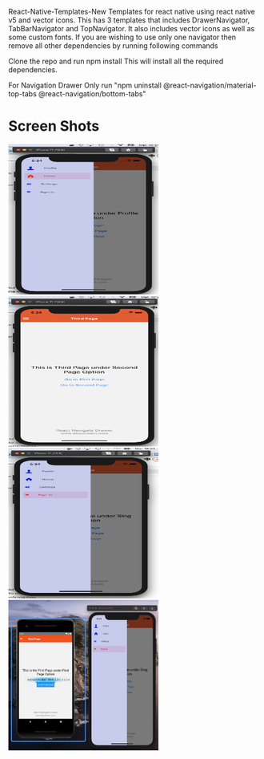 React-Native-Templates-New
Templates for react native using react native v5 and vector icons. This has 3 templates that includes DrawerNavigator, TabBarNavigator and TopNavigator. It also includes vector icons as well as some custom fonts. If you are wishing to use only one navigator then remove all other dependencies by running following commands

Clone the repo and run npm install
This will install all the required dependencies.

For Navigation Drawer Only
run "npm uninstall @react-navigation/material-top-tabs @react-navigation/bottom-tabs"


# Screen Shots

<img src="src/assets/images/a.png" width="300" height="300"/><img src="src/assets/images/b.png" width="300" height="300"/>
<img src="src/assets/images/c.png" width="300" height="300"/><img src="src/assets/images/d.png" width="300" height="300"/>
